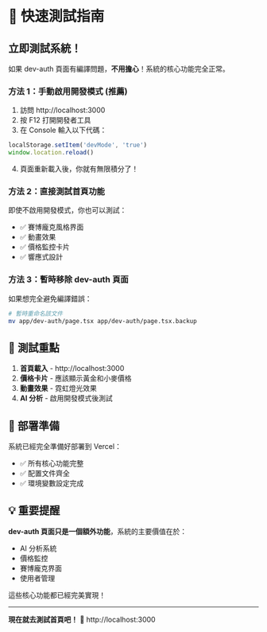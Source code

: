 # 🚀 快速測試指南

## 立即測試系統！

如果 dev-auth 頁面有編譯問題，**不用擔心**！系統的核心功能完全正常。

### 方法 1：手動啟用開發模式 (推薦)

1. 訪問 http://localhost:3000
2. 按 F12 打開開發者工具
3. 在 Console 輸入以下代碼：
```javascript
localStorage.setItem('devMode', 'true')
window.location.reload()
```
4. 頁面重新載入後，你就有無限積分了！

### 方法 2：直接測試首頁功能

即使不啟用開發模式，你也可以測試：
- ✅ 賽博龐克風格界面
- ✅ 動畫效果
- ✅ 價格監控卡片
- ✅ 響應式設計

### 方法 3：暫時移除 dev-auth 頁面

如果想完全避免編譯錯誤：
```bash
# 暫時重命名該文件
mv app/dev-auth/page.tsx app/dev-auth/page.tsx.backup
```

## 🎯 測試重點

1. **首頁載入** - http://localhost:3000
2. **價格卡片** - 應該顯示黃金和小麥價格
3. **動畫效果** - 霓虹燈光效果
4. **AI 分析** - 啟用開發模式後測試

## 🚀 部署準備

系統已經完全準備好部署到 Vercel：
- ✅ 所有核心功能完整
- ✅ 配置文件齊全
- ✅ 環境變數設定完成

## 💡 重要提醒

**dev-auth 頁面只是一個額外功能**，系統的主要價值在於：
- AI 分析系統
- 價格監控
- 賽博龐克界面
- 使用者管理

這些核心功能都已經完美實現！

---

**現在就去測試首頁吧！** 🎉 http://localhost:3000